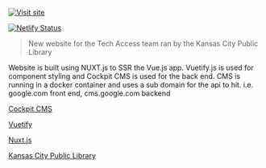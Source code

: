 
[![Visit site](https://cms.kclibrary.org/storage/uploads/2020/01/16/5e208b1d27140techaccessgreen.png)](https://techaccess.netlify.com)

[![Netlify Status](https://api.netlify.com/api/v1/badges/604a49c6-e4dc-467e-8498-5f44822d606b/deploy-status)](https://app.netlify.com/sites/techaccess/deploys)

> New website for the Tech Access team ran by the Kansas City Public Library

Website is built using NUXT.js to SSR the Vue.js app. Vuetify.js is used for component styling and Cockpit CMS is used for the back end. CMS is running in a docker container and uses a sub domain for the api to hit. i.e. google.com front end, cms.google.com backend

[Cockpit CMS](https://github.com/agentejo/cockpit)

[Vuetify](https://vuetifyjs.com/en/)

[Nuxt.js](https://nuxtjs.org/)

[Kansas City Public Library](https://kclibrary.org)
